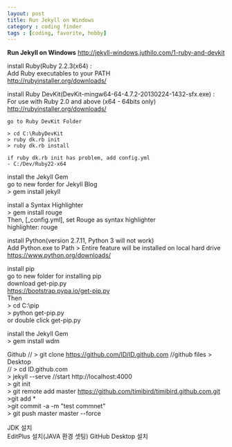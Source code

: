 ```yaml
---
layout: post
title: Run Jekyll on Windows
category : coding finder
tags : [coding, favorite, hobby]
---
```

**Run Jekyll on Windows**
<http://jekyll-windows.juthilo.com/1-ruby-and-devkit>  

install Ruby(Ruby 2.2.3(x64) :  
	Add Ruby executables to your PATH  
	<http://rubyinstaller.org/downloads/>  

install Ruby DevKit(DevKit-mingw64-64-4.7.2-20130224-1432-sfx.exe) :  
	For use with Ruby 2.0 and above (x64 - 64bits only)  
	<http://rubyinstaller.org/downloads/>  

	go to Ruby DevKit Folder  

	> cd C:\RubyDevKit  
	> ruby dk.rb init  
	> ruby dk.rb install  

	if ruby dk.rb init has problem, add config.yml  
	- C:/Dev/Ruby22-x64  
	

install the Jekyll Gem  
	go to new forder for Jekyll Blog  
	> gem install jekyll  

install a Syntax Highlighter  
	> gem install rouge  
	Then, [_config.yml], set Rouge as syntax highlighter  
	highlighter: rouge  

install Python(version 2.7.11, Python 3 will not work)  
	Add Python.exe to Path > Entire feature will be installed on local hard drive  
	<https://www.python.org/downloads/>  

install pip  
	go to new folder for installing pip  
	download get-pip.py  
	<https://bootstrap.pypa.io/get-pip.py>  
	Then  
	> cd C:\pip  
	> python get-pip.py  
	or double click get-pip.py  

install the Jekyll Gem  
	> gem install wdm  





Github
//	> git clone https://github.com/ID/ID.github.com	//github files > Desktop  
//	> cd ID.github.com  
	> jekyll --serve	//start http://localhost:4000  
	> git init		  
	> git remote add master https://github.com/timibird/timibird.github.com.git  
	>git add *  
	>git commit -a -m "test commnet"  
	> git push master master --force  
  
  
JDK 설치  
EditPlus 설치(JAVA 환경 셋팅)
GitHub Desktop 설치
